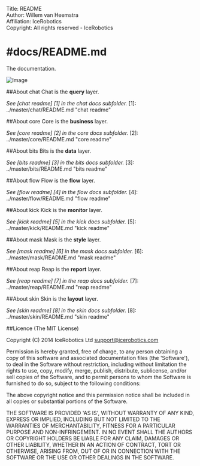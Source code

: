 Title: README  
Author: Willem van Heemstra  
Affiliation: IceRobotics  
Copyright: All rights reserved - IceRobotics

#docs/README.md
====
The documentation.

![Image](../master/images/system_overview.png?raw=true)

##About chat
Chat is the **query** layer.

*See [chat readme] [1] in the chat docs subfolder.*
[1]: ../master/chat/README.md "chat readme"

##About core
Core is the **business** layer.

*See [core readme] [2] in the core docs subfolder.*
[2]: ../master/core/README.md "core readme"

##About bits
Bits is the **data** layer.

*See [bits readme] [3] in the bits docs subfolder.*
[3]: ../master/bits/README.md "bits readme"

##About flow
Flow is the **flow** layer.

*See [flow readme] [4] in the flow docs subfolder.*
[4]: ../master/flow/README.md "flow readme"

##About kick
Kick is the **monitor** layer. 

*See [kick readme] [5] in the kick docs subfolder.*
[5]: ../master/kick/README.md "kick readme"

##About mask
Mask is the **style** layer. 

*See [mask readme] [6] in the mask docs subfolder.*
[6]: ../master/mask/README.md "mask readme"

##About reap
Reap is the **report** layer. 

*See [reap readme] [7] in the reap docs subfolder.*
[7]: ../master/reap/README.md "reap readme"

##About skin
Skin is the **layout** layer.

*See [skin readme] [8] in the skin docs subfolder.*
[8]: ../master/skin/README.md "skin readme"

##Licence
(The MIT License)

Copyright (C) 2014 IceRobotics Ltd support@icerobotics.com

Permission is hereby granted, free of charge, to any person obtaining a copy of this software and associated documentation files (the 'Software'), to deal in the Software without restriction, including without limitation the rights to use, copy, modify, merge, publish, distribute, sublicense, and/or sell copies of the Software, and to permit persons to whom the Software is furnished to do so, subject to the following conditions:

The above copyright notice and this permission notice shall be included in all copies or substantial portions of the Software.

THE SOFTWARE IS PROVIDED 'AS IS', WITHOUT WARRANTY OF ANY KIND, EXPRESS OR IMPLIED, INCLUDING BUT NOT LIMITED TO THE WARRANTIES OF MERCHANTABILITY, FITNESS FOR A PARTICULAR PURPOSE AND NON-INFRINGEMENT. IN NO EVENT SHALL THE AUTHORS OR COPYRIGHT HOLDERS BE LIABLE FOR ANY CLAIM, DAMAGES OR OTHER LIABILITY, WHETHER IN AN ACTION OF CONTRACT, TORT OR OTHERWISE, ARISING FROM, OUT OF OR IN CONNECTION WITH THE SOFTWARE OR THE USE OR OTHER DEALINGS IN THE SOFTWARE.

